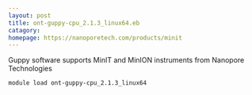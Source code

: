 ```yaml
---
layout: post
title: ont-guppy-cpu_2.1.3_linux64.eb
catagory:  
homepage: https://nanoporetech.com/products/minit
---
```

Guppy software supports MinIT and MinION instruments from Nanopore Technologies
```
module load ont-guppy-cpu_2.1.3_linux64
```
